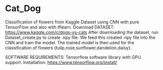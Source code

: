 # Cat_Dog
Classification of flowers from Kaggle Dataset using CNN with pure TensorFlow and also with tflearn.
Download DATASET: https://www.kaggle.com/c/dogs-vs-cats
After downloading the dataset, run Dataset_create.py to create .npy file.
We feed this created .npy file into the CNN and train the model. The trained model is then used for the classification of flowers {tulip,rose,sunflower,dandelion,daisy}.

SOFTWARE REQUIREMENTS:
Tensorflow software library with GPU support.
Installation: https://www.tensorflow.org/install/
